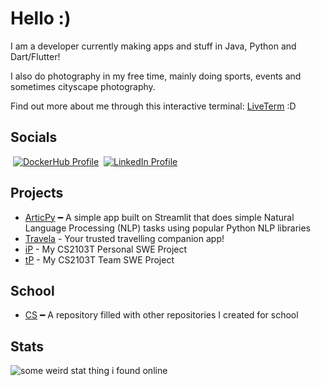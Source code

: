 # Hello :)
I am a developer currently making apps and stuff in Java, Python and Dart/Flutter!

I also do photography in my free time, mainly doing sports, events and sometimes cityscape photography.

Find out more about me through this interactive terminal: [LiveTerm](https://my-live-term-rho.vercel.app/) :D


## Socials
‎‎ [![DockerHub Profile](https://img.shields.io/badge/Docker-asdfghjklxd-blue)](https://hub.docker.com/u/asdfghjklxd)
‎‎ [![LinkedIn Profile](https://img.shields.io/badge/LinkedIn-George-lightgrey)](https://www.linkedin.com/in/george-t-a819aa185/)

## Projects
- [ArticPy](https://github.com/asdfghjkxd/ArticPy) ━ A simple app built on Streamlit that does simple Natural Language Processing (NLP) tasks using popular Python NLP libraries
- [Travela](https://github.com/asdfghjkxd/travela) - Your trusted travelling companion app!
- [iP](https://github.com/asdfghjkxd/ip) - My CS2103T Personal SWE Project
- [tP](https://github.com/AY2324S1-CS2103T-T17-1/tp) - My CS2103T Team SWE Project

## School
- [CS](https://github.com/asdfghjkxd/CS) ━ A repository filled with other repositories I created for school

## Stats
![some weird stat thing i found online](https://github-readme-stats.vercel.app/api?username=asdfghjkxd&show_icons=true)
